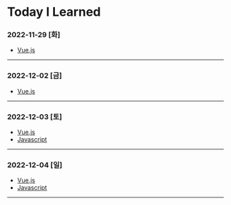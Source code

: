 # Today I Learned

### 2022-11-29 [화]
- [Vue.js](https://github.com/xxx-sj/Today_I_Learned/tree/master/vue)
* * *
### 2022-12-02 [금]
- [Vue.js](https://github.com/xxx-sj/Today_I_Learned/tree/master/vue)
* * * 
### 2022-12-03 [토]
- [Vue.js](https://github.com/xxx-sj/Today_I_Learned/tree/master/vue)
- [Javascript](https://github.com/xxx-sj/Today_I_Learned/tree/master/javascript)
* * * 
### 2022-12-04 [일]
- [Vue.js](https://github.com/xxx-sj/Today_I_Learned/tree/master/vue)
- [Javascript](https://github.com/xxx-sj/Today_I_Learned/tree/master/javascript)
* * * 

